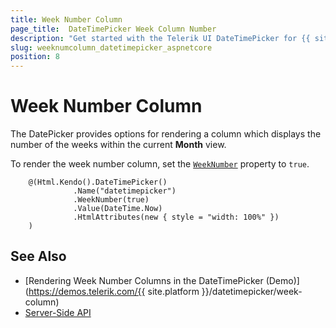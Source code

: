 ```yaml
---
title: Week Number Column
page_title:  DateTimePicker Week Column Number
description: "Get started with the Telerik UI DateTimePicker for {{ site.framework }} and learn how to render a column for the number of weeks within the current month."
slug: weeknumcolumn_datetimepicker_aspnetcore
position: 8
---
```


# Week Number Column

The DatePicker provides options for rendering a column which displays the number of the weeks within the current **Month** view.

To render the week number column, set the [`WeekNumber`](/api/Kendo.Mvc.UI.Fluent/DateTimePickerBuilder#weeknumbersystemboolean) property to `true`.

```
    @(Html.Kendo().DateTimePicker()
              .Name("datetimepicker")
              .WeekNumber(true)
              .Value(DateTime.Now)
              .HtmlAttributes(new { style = "width: 100%" })
    )
```

## See Also

* [Rendering Week Number Columns in the DateTimePicker (Demo)](https://demos.telerik.com/{{ site.platform }}/datetimepicker/week-column)
* [Server-Side API](/api/datetimepicker)
